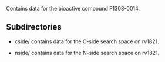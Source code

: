 Contains data for the bioactive compound F1308-0014.

## Subdirectories

- cside/ contains data for the C-side search space on rv1821.

- nside/ contains data for the N-side search space on rv1821.

